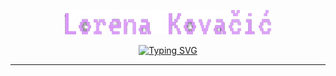 <p align="center">
  <a href="https://github.com/Tiitmouse">
    <img src="materials/lk.png" alt="Lorena Kovacic" />
</a>
</p>

<p style="text-align: center;">
<a href="https://git.io/typing-svg"><img src="https://readme-typing-svg.demolab.com?font=VT323&size=30&pause=1000&color=D898F7&center=true&random=false&width=435&lines=Hi;Student+at+Algera+university;Studying+software+Engineering" alt="Typing SVG" /></a>
</p>

---






<!-- <p>
<code><img title="C++" height="25" src="materials/cpp.svg"></code>
<code><img title="C#" height="25" src="materials/cSharp.svg"></code>
<code><img title="HTML5" height="25" src="materials/html5.svg"></code>
<code><img title="CSS" height="25" src="materials/css.svg"></code>
<code><img title="Javascript" height="25" src="materials/js.svg"></code>
<code><img title="GitHub" height="25" src="materials/github.svg"></code>
<code><img title="Git" height="25" src="materials/git-original.svg"></code>
<code><img title=".NetCore" height="25" src="materials/dotnetcore.svg"></code>
<code><img title="Visual Studio Code" height="25" src="materials/vscode.png"></code>
<code><img title="Microsoft Visual Studio" height="25" src="materials/visualstudio.png"></code>
<code><img title="Java" height="25" src="materials/java-original.svg"></code>
<code><img title="JSON" height="25" src="materials/json.svg"></code>
<code><img title="tSQL" height="25" src="materials/tsql.svg"></code>
<code><img title="Rider" height="25" src="materials/rider.png"></code>
<code><img title="CLion" height="25" src="materials/clion.svg"></code>
<code><img title="InteliJ" height="25" src="materials/intellij.svg"></code>
<code><img title="GO" height="25" src="materials/go.svg"></code>
<code><img title="swift" height="25" src="materials/swift.svg"></code>
<code><img title="xcode" height="25" src="materials/xcode.png"></code>
</p> -->


<!--
**Tiitmouse/Tiitmouse** is a ✨ _special_ ✨ repository because its `README.md` (this file) appears on your GitHub profile.


